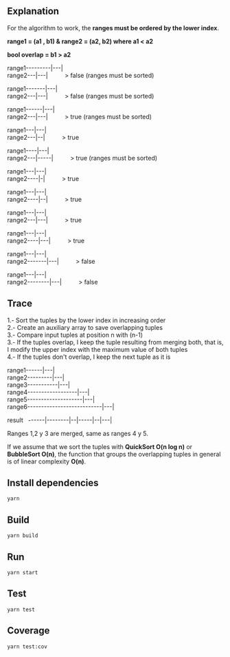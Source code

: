 ## Explanation

For the algorithm to work, the **ranges must be ordered by the lower index**.


**range1 = (a1 , b1) & range2 = (a2, b2) where a1 < a2**


**bool overlap = b1 > a2**

range1---------|---|<br />
range2---|---|&nbsp;&nbsp;&nbsp;&nbsp;&nbsp;&nbsp;&nbsp;&nbsp;&nbsp;&nbsp;> false (ranges must be sorted)

range1-------|---|<br />
range2---|---|&nbsp;&nbsp;&nbsp;&nbsp;&nbsp;&nbsp;&nbsp;&nbsp;&nbsp;&nbsp;> false (ranges must be sorted)

range1------|---|<br />
range2---|---|&nbsp;&nbsp;&nbsp;&nbsp;&nbsp;&nbsp;&nbsp;&nbsp;&nbsp;&nbsp;> true (ranges must be sorted)

range1---|---|<br />
range2---|--|&nbsp;&nbsp;&nbsp;&nbsp;&nbsp;&nbsp;&nbsp;&nbsp;&nbsp;&nbsp;> true

range1----|---|<br />
range2---|-----|&nbsp;&nbsp;&nbsp;&nbsp;&nbsp;&nbsp;&nbsp;&nbsp;&nbsp;&nbsp;> true (ranges must be sorted)

range1---|---|<br />
range2----|-|&nbsp;&nbsp;&nbsp;&nbsp;&nbsp;&nbsp;&nbsp;&nbsp;&nbsp;&nbsp;> true

range1---|---|<br />
range2----|--|&nbsp;&nbsp;&nbsp;&nbsp;&nbsp;&nbsp;&nbsp;&nbsp;&nbsp;&nbsp;> true

range1---|---|<br />
range2---|---|&nbsp;&nbsp;&nbsp;&nbsp;&nbsp;&nbsp;&nbsp;&nbsp;&nbsp;&nbsp;> true

range1---|---|<br />
range2----|---|&nbsp;&nbsp;&nbsp;&nbsp;&nbsp;&nbsp;&nbsp;&nbsp;&nbsp;&nbsp;> true

range1---|---|<br />
range2-------|---|&nbsp;&nbsp;&nbsp;&nbsp;&nbsp;&nbsp;&nbsp;&nbsp;&nbsp;&nbsp;> false

range1---|---|<br />
range2--------|---|&nbsp;&nbsp;&nbsp;&nbsp;&nbsp;&nbsp;&nbsp;&nbsp;&nbsp;&nbsp;> false


## Trace

1.- Sort the tuples by the lower index in increasing order<br />
2.- Create an auxiliary array to save overlapping tuples<br />
3.- Compare input tuples at position n with (n-1)<br />
3.- If the tuples overlap, I keep the tuple resulting from merging both, that is, I modify the upper index with the maximum value of both tuples<br />
4.- If the tuples don't overlap, I keep the next tuple as it is<br />

range1------|---|<br />
range2---------|---|<br />
range3-----------|---|<br />
range4------------------|---|<br />
range5--------------------|---|<br />
range6---------------------------|---|<br />

result&nbsp;&nbsp;&nbsp;------|--------|--|-----|--|---|<br />

Ranges 1,2 y 3 are merged, same as ranges 4 y 5.

If we assume that we sort the tuples with **QuickSort O(n log n)** or **BubbleSort O(n)**, the function that groups the overlapping tuples in general is of linear complexity **O(n)**.

## Install dependencies
```yarn```

## Build
```yarn build```

## Run
```yarn start```

## Test
```yarn test```

## Coverage
```yarn test:cov```

